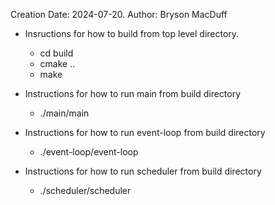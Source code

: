 Creation Date: 2024-07-20.
Author: Bryson MacDuff

- Insructions for how to build from top level directory.
    - cd build
    - cmake ..
    - make

- Instructions for how to run main from build directory
    - ./main/main

- Instructions for how to run event-loop from build directory
    - ./event-loop/event-loop

- Instructions for how to run scheduler from build directory
    - ./scheduler/scheduler

